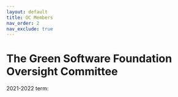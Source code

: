 ```yaml
---
layout: default
title: OC Members
nav_order: 2
nav_exclude: true
---
```

[//]: # (SPDX-License-Identifier: CC-BY-4.0)

# The Green Software Foundation Oversight Committee

2021-2022 term:
